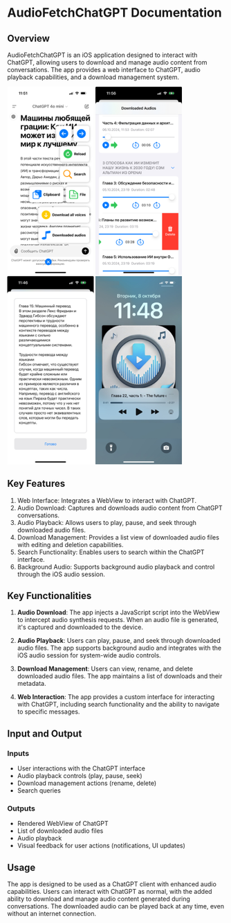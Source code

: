 # AudioFetchChatGPT Documentation

## Overview

AudioFetchChatGPT is an iOS application designed to interact with ChatGPT, allowing users to download and manage audio content from conversations. The app provides a web interface to ChatGPT, audio playback capabilities, and a download management system.


<p float="left">
  <img src="./Assets/main-view.jpeg" width="200" />
  <img src="./Assets/downloaded-view.jpeg" width="200" />
  <img src="./Assets/texteditor-view.jpeg" width="200" />
  <img src="./Assets/lockscreen.jpg" width="200" />
</p>


## Key Features

1. Web Interface: Integrates a WebView to interact with ChatGPT.
2. Audio Download: Captures and downloads audio content from ChatGPT conversations.
3. Audio Playback: Allows users to play, pause, and seek through downloaded audio files.
4. Download Management: Provides a list view of downloaded audio files with editing and deletion capabilities.
5. Search Functionality: Enables users to search within the ChatGPT interface.
6. Background Audio: Supports background audio playback and control through the iOS audio session.

## Key Functionalities

1. **Audio Download**: The app injects a JavaScript script into the WebView to intercept audio synthesis requests. When an audio file is generated, it's captured and downloaded to the device.

2. **Audio Playback**: Users can play, pause, and seek through downloaded audio files. The app supports background audio and integrates with the iOS audio session for system-wide audio controls.

3. **Download Management**: Users can view, rename, and delete downloaded audio files. The app maintains a list of downloads and their metadata.

4. **Web Interaction**: The app provides a custom interface for interacting with ChatGPT, including search functionality and the ability to navigate to specific messages.


## Input and Output

### Inputs
- User interactions with the ChatGPT interface
- Audio playback controls (play, pause, seek)
- Download management actions (rename, delete)
- Search queries

### Outputs
- Rendered WebView of ChatGPT
- List of downloaded audio files
- Audio playback
- Visual feedback for user actions (notifications, UI updates)

## Usage

The app is designed to be used as a ChatGPT client with enhanced audio capabilities. Users can interact with ChatGPT as normal, with the added ability to download and manage audio content generated during conversations. The downloaded audio can be played back at any time, even without an internet connection.
